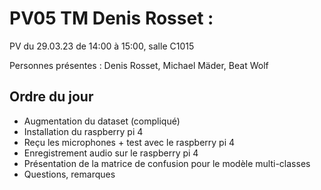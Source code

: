 # PV05 TM Denis Rosset :
PV du 29.03.23 de 14:00 à 15:00, salle C1015

Personnes présentes : Denis Rosset, Michael Mäder, Beat Wolf

## Ordre du jour
- Augmentation du dataset (compliqué)
- Installation du raspberry pi 4
- Reçu les microphones + test avec le raspberry pi 4
- Enregistrement audio sur le raspberry pi 4
- Présentation de la matrice de confusion pour le modèle multi-classes
- Questions, remarques